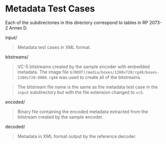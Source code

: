 # Metadata Test Cases

Each of the subdirectories in this directory correspond to tables in RP 2073-2 Annex D.

input/
> Metadata test cases in XML format.

bitstreams/
> VC-5 bitstreams created by the sample encoder with embedded metadata. The image file
`$(ROOT)/media/boxes/1280x720/rg48/boxes-1280x720-0000.rg48` was used to create all of the
bitstreams.

> The bitstream file name is the same as the metadata test case in the `input` subdirectory
but with the file extension changed to `vc5`.

encoded/

> Binary file containing the encoded metadata extracted from the bitstream created by the
sample encoder.

decoded/
> Metadata in XML format output by the reference decoder.

